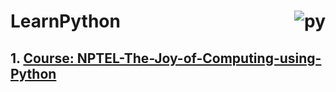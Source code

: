 # LearnPython <img align="right"  src="https://img.icons8.com/color/96/000000/python.png" alt="py" /><br>
## 1. <a href="https://onlinecourses.nptel.ac.in/noc21_cs32/course">Course: NPTEL-The-Joy-of-Computing-using-Python</a><br>
